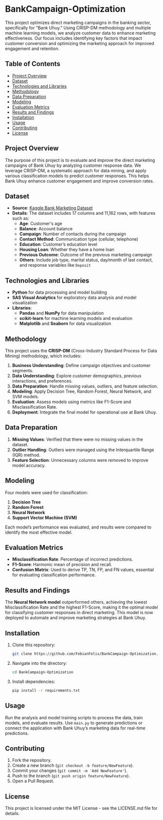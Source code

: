 # BankCampaign-Optimization

This project optimizes direct marketing campaigns in the banking sector, specifically for "Bank Uhuy." Using CRISP-DM methodology and multiple machine learning models, we analyze customer data to enhance marketing effectiveness. Our focus includes identifying key factors that impact customer conversion and optimizing the marketing approach for improved engagement and retention.

## Table of Contents

- [Project Overview](#project-overview)
- [Dataset](#dataset)
- [Technologies and Libraries](#technologies-and-libraries)
- [Methodology](#methodology)
- [Data Preparation](#data-preparation)
- [Modeling](#modeling)
- [Evaluation Metrics](#evaluation-metrics)
- [Results and Findings](#results-and-findings)
- [Installation](#installation)
- [Usage](#usage)
- [Contributing](#contributing)
- [License](#license)

## Project Overview

The purpose of this project is to evaluate and improve the direct marketing campaigns of Bank Uhuy by analyzing customer response data. We leverage CRISP-DM, a systematic approach for data mining, and apply various classification models to predict customer responses. This helps Bank Uhuy enhance customer engagement and improve conversion rates.

## Dataset

- **Source**: [Kaggle Bank Marketing Dataset](https://www.kaggle.com/datasets/janiobachmann/bank-marketing-dataset)
- **Details**: The dataset includes 17 columns and 11,162 rows, with features such as:
  - **Age**: Customer's age
  - **Balance**: Account balance
  - **Campaign**: Number of contacts during the campaign
  - **Contact Method**: Communication type (cellular, telephone)
  - **Education**: Customer’s education level
  - **Housing Loan**: Whether they have a home loan
  - **Previous Outcome**: Outcome of the previous marketing campaign
  - **Others**: Include job type, marital status, day/month of last contact, and response variables like `Deposit`

## Technologies and Libraries

- **Python** for data processing and model building
- **SAS Visual Analytics** for exploratory data analysis and model visualization
- **Libraries**:
  - **Pandas** and **NumPy** for data manipulation
  - **scikit-learn** for machine learning models and evaluation
  - **Matplotlib** and **Seaborn** for data visualization

## Methodology

This project uses the **CRISP-DM** (Cross-Industry Standard Process for Data Mining) methodology, which includes:
1. **Business Understanding**: Define campaign objectives and customer segments.
2. **Data Understanding**: Explore customer demographics, previous interactions, and preferences.
3. **Data Preparation**: Handle missing values, outliers, and feature selection.
4. **Modeling**: Apply Decision Tree, Random Forest, Neural Network, and SVM models.
5. **Evaluation**: Assess models using metrics like F1-Score and Misclassification Rate.
6. **Deployment**: Integrate the final model for operational use at Bank Uhuy.

## Data Preparation

1. **Missing Values**: Verified that there were no missing values in the dataset.
2. **Outlier Handling**: Outliers were managed using the Interquartile Range (IQR) method.
3. **Feature Selection**: Unnecessary columns were removed to improve model accuracy.

## Modeling

Four models were used for classification:
1. **Decision Tree**
2. **Random Forest**
3. **Neural Network**
4. **Support Vector Machine (SVM)**

Each model’s performance was evaluated, and results were compared to identify the most effective model.

## Evaluation Metrics

- **Misclassification Rate**: Percentage of incorrect predictions.
- **F1-Score**: Harmonic mean of precision and recall.
- **Confusion Matrix**: Used to derive TP, TN, FP, and FN values, essential for evaluating classification performance.

## Results and Findings

The **Neural Network model** outperformed others, achieving the lowest Misclassification Rate and the highest F1-Score, making it the optimal model for classifying customer responses in direct marketing. This model is now deployed to automate and improve marketing strategies at Bank Uhuy.

## Installation

1. Clone this repository:
    ```bash
    git clone https://github.com/FebianFelix/BankCampaign-Optimization.git
    ```
2. Navigate into the directory:
    ```bash
    cd BankCampaign-Optimization
    ```
3. Install dependencies:
    ```bash
    pip install -r requirements.txt
    ```

## Usage

Run the analysis and model training scripts to process the data, train models, and evaluate results. Use `main.py` to generate predictions or connect the application with Bank Uhuy’s marketing data for real-time predictions.

## Contributing

1. Fork the repository.
2. Create a new branch (`git checkout -b feature/NewFeature`).
3. Commit your changes (`git commit -m 'Add NewFeature'`).
4. Push to the branch (`git push origin feature/NewFeature`).
5. Open a Pull Request.

## License

This project is licensed under the MIT License - see the LICENSE.md file for details.
